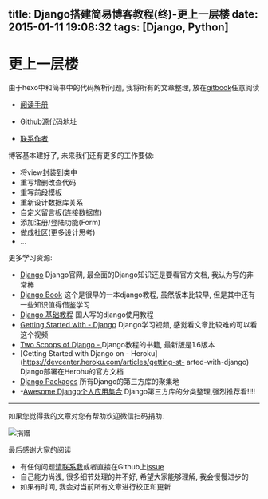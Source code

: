 title: Django搭建简易博客教程(终)-更上一层楼
date: 2015-01-11 19:08:32
tags: [Django, Python]
---

# 更上一层楼

由于hexo中和简书中的代码解析问题, 我将所有的文章整理, 放在[gitbook](http://andrew-liu.gitbooks.io/django-blog/content/)任意阅读

- [阅读手册](http://andrew-liu.gitbooks.io/django-blog/content/)


- [Github源代码地址](https://github.com/Andrew-liu/my_blog_tutorial)


- [联系作者](http://andrewliu.tk)

<!--more-->

博客基本建好了, 未来我们还有更多的工作要做:

- 将view封装到类中
- 重写增删改查代码
- 重写前段模板
- 重新设计数据库关系
- 自定义留言板(连接数据库)
- 添加注册/登陆功能(Form)
- 做成社区(更多设计思考)
- ...





更多学习资源:

- [Django](https://www.djangoproject.com/) Django官网, 最全面的Django知识还是要看官方文档, 我认为写的非常棒
- [Django Book](http://www.djangobook.com/en/2.0/index.html) 这个是很早的一本django教程, 虽然版本比较早, 但是其中还有一些知识值得借鉴学习
- [Django 基础教程](http://www.ziqiangxuetang.com/django/django-tutorial.html) 国人写的django使用教程
- [Getting Started with - Django](http://gettingstartedwithdjango.com/) Django学习视频, 感觉看文章比较难的可以看这个视频
- [Two Scoops of Django - ](http://www.amazon.com/Two-Scoops-Django-Best-Practices/dp/098146730X) Django教程的书籍, 最新版是1.6版本
- [Getting Started with Django on - Heroku](https://devcenter.heroku.com/articles/getting-st- arted-with-django) Django部署在Herohu的官方文档
- [Django Packages](https://www.djangopackages.com/) 所有Django的第三方库的聚集地
- -[Awesome Django个人应用集合](https://github.com/rosarior/awesome-django)  Django第三方库的分类整理,强烈推荐看!!!!

---


如果您觉得我的文章对您有帮助欢迎微信扫码捐助.

![捐赠](http://7rfjyu.com1.z0.glb.clouddn.com/Snip20150611_11.png)

最后感谢大家的阅读

- 有任何问题[请联系我](http://andrewliu.tk/)或者直接在Github上[issue](https://github.com/Andrew-liu/my_blog_tutorial)
- 自己能力尚浅, 很多细节处理的并不好, 希望大家能够理解, 我会慢慢进步的
- 如果有时间, 我会对当前所有文章进行校正和更新

